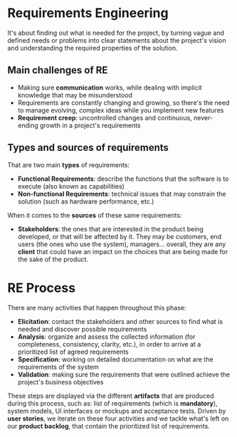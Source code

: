# Requirements Engineering

It's about finding out what is needed for the project, by turning vague and defined needs or problems into clear statements about the project's vision and understanding the required properties of the solution.

## Main challenges of RE

- Making sure **communication** works, while dealing with implicit knowledge that may be misunderstood
- Requirements are constantly changing and growing, so there's the need to manage evolving, complex ideas while you implement new features
- **Requirement creep**: uncontrolled changes and continuous, never-ending growth in a project's requirements 

## Types and sources of requirements

That are two main **types** of requirements:

- **Functional Requirements**: describe the functions that the software is to execute (also known as capabilities)
- **Non-functional Requirements**: technical issues that may constrain the solution (such as hardware performance, etc.)

When it comes to the **sources** of these same requirements:

- **Stakeholders**: the ones that are interested in the product being developed, or that will be affected by it. They may be customers, end users (the ones who use the system), managers... overall, they are any **client** that could have an impact on the choices that are being made for the sake of the product.

# RE Process

There are many activities that happen throughout this phase:

- **Elicitation**: contact the stakeholders and other sources to find what is needed and discover possible requirements
- **Analysis**: organize and assess the collected information (for completeness, consistency, clarity, etc.), in order to arrive at a prioritized list of agreed requirements
- **Specification**: working on detailed documentation on what are the requirements of the system
- **Validation**: making sure the requirements that were outlined achieve the project's business objectives 

These steps are displayed via the different **artifacts** that are produced during this process, such as: list of requirements (which is **mandatory**), system models, UI interfaces or mockups and acceptance tests. Driven by **user stories**, we iterate on these four activities and we tackle what's left on our **product backlog**, that contain the prioritized list of requirements.


